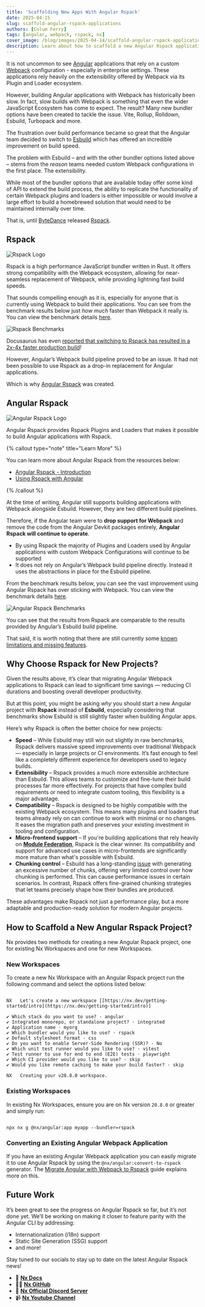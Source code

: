 ```yaml
---
title: 'Scaffolding New Apps With Angular Rspack'
date: 2025-04-15
slug: scaffold-angular-rspack-applications
authors: [Colum Ferry]
tags: [angular, webpack, rspack, nx]
cover_image: /blog/images/2025-04-14/scaffold-angular-rspack-applications.avif
description: Learn about how to scaffold a new Angular Rspack application with Nx.
---
```


It is not uncommon to see [Angular](https://angular.dev) applications that rely on a custom [Webpack](https://webpack.js.org) configuration - especially in enterprise settings. These applications rely heavily on the extensibility offered by Webpack via its Plugin and Loader ecosystem.

However, building Angular applications with Webpack has historically been slow. In fact, slow builds with Webpack is something that even the wider JavaScript Ecosystem has come to expect. The result? Many new bundler options have been created to tackle the issue. Vite, Rollup, Rolldown, Esbuild, Turbopack and more.

The frustration over build performance became so great that the Angular team decided to switch to [Esbuild](https://esbuild.github.io) which has offered an incredible improvement on build speed.

The problem with Esbuild – and with the other bundler options listed above – stems from the _reason_ teams needed custom Webpack configurations in the first place. The extensibility.

While most of the bundler options that are available today offer some kind of API to extend the build process, the ability to replicate the functionality of certain Webpack plugins and loaders is either impossible or would involve a large effort to build a homebrewed solution that would need to be maintained internally over time.

That is, until [ByteDance](https://bytedance.com/en) released [Rspack](https://rspack.dev).

## Rspack

![Rspack Logo](/blog/images/2025-04-14/rspack-logo.avif)

Rspack is a high performance JavaScript bundler written in Rust. It offers strong compatibility with the Webpack ecosystem, allowing for near-seamless replacement of Webpack, while providing lightning fast build speeds.

That sounds compelling enough as it is, especially for anyone that is currently using Webpack to build their applications. You can see from the benchmark results below just _how much_ faster than Webpack it really is. You can view the benchmark details [here](https://github.com/rspack-contrib/build-tools-performance).

![Rspack Benchmarks](/blog/images/2025-04-14/rspack-benchmarks.png)

Docusaurus has even [reported that switching to Rspack has resulted in a 2x-4x faster production build](https://docusaurus.io/blog/releases/3.6#docusaurus-faster)!

However, Angular’s Webpack build pipeline proved to be an issue. It had not been possible to use Rspack as a drop-in replacement for Angular applications.

Which is why [Angular Rspack](/recipes/angular/rspack/introduction) was created.

## Angular Rspack

![Angular Rspack Logo](/blog/images/2025-03-19/angular-rspack-logo-small.avif)

Angular Rspack provides Rspack Plugins and Loaders that makes it possible to build Angular applications with Rspack.

{% callout type="note" title="Learn More" %}

You can learn more about Angular Rspack from the resources below:

- [Angular Rspack - Introduction](/recipes/angular/rspack/introduction)
- [Using Rspack with Angular](/blog/using-rspack-with-angular)

{% /callout %}

At the time of writing, Angular still supports building applications with Webpack alongside Esbuild. However, they are two different build pipelines.

Therefore, if the Angular team were to **drop support for Webpack** and remove the code from the Angular Devkit packages entirely, **Angular Rspack will continue to operate**.

- By using Rspack the majority of Plugins and Loaders used by Angular applications with custom Webpack Configurations will continue to be supported
- It does not rely on Angular’s Webpack build pipeline directly. Instead it uses the abstractions in place for the Esbuild pipeline.

From the benchmark results below, you can see the vast improvement using Angular Rspack has over sticking with Webpack. You can view the benchmark details [here](https://github.com/nrwl/ng-bundler-benchmark).

![Angular Rspack Benchmarks](/blog/images/2025-03-19/bundler-build-times.avif)

You can see that the results from Rspack are comparable to the results provided by Angular’s Esbuild build pipeline.

That said, it is worth noting that there are still currently some [known limitations and missing features](/recipes/angular/rspack/introduction#known-limitations-and-missing-features).

## Why Choose Rspack for New Projects?

Given the results above, it’s clear that migrating Angular Webpack applications to Rspack can lead to significant time savings — reducing CI durations and boosting overall developer productivity.

But at this point, you might be asking _why_ you should start a new Angular project with **Rspack** instead of **Esbuild**, especially considering that benchmarks show Esbuild is still slightly faster when building Angular apps.

Here’s why Rspack is often the better choice for new projects:

- **Speed** – While Esbuild may still win out slightly in raw benchmarks, Rspack delivers massive speed improvements over traditional Webpack — especially in large projects or CI environments. It’s fast enough to feel like a completely different experience for developers used to legacy builds.
- **Extensibility** – Rspack provides a much more extensible architecture than Esbuild. This allows teams to customize and fine-tune their build processes far more effectively. For projects that have complex build requirements or need to integrate custom tooling, this flexibility is a major advantage.
- **Compatibility** – Rspack is designed to be highly compatible with the existing Webpack ecosystem. This means many plugins and loaders that teams already rely on can continue to work with minimal or no changes. It eases the migration path and preserves your existing investment in tooling and configuration.
- **Micro-frontend support** – If you're building applications that rely heavily on **[Module Federation](https://module-federation.io)**, Rspack is the clear winner. Its compatibility and support for advanced use cases in micro-frontends are significantly more mature than what's possible with Esbuild.
- **Chunking control** – Esbuild has a long-standing [issue](https://github.com/angular/angular-cli/issues/27715) with generating an excessive number of chunks, offering very limited control over how chunking is performed. This can cause performance issues in certain scenarios. In contrast, Rspack offers fine-grained chunking strategies that let teams precisely shape how their bundles are produced.

These advantages make Rspack not just a performance play, but a more adaptable and production-ready solution for modern Angular projects.

## How to Scaffold a New Angular Rspack Project?

Nx provides two methods for creating a new Angular Rspack project, one for existing Nx Workspaces and one for new Workspaces.

### New Workspaces

To create a new Nx Workspace with an Angular Rspack project run the following command and select the options listed below:

```{% command="npx create-nx-workspace myorg" path="~/" %}

NX   Let's create a new workspace [[https://nx.dev/getting-started/intro](https://nx.dev/getting-started/intro)]

✔ Which stack do you want to use? · angular
✔ Integrated monorepo, or standalone project? · integrated
✔ Application name · myorg
✔ Which bundler would you like to use? · rspack
✔ Default stylesheet format · css
✔ Do you want to enable Server-Side Rendering (SSR)? · No
✔ Which unit test runner would you like to use? · vitest
✔ Test runner to use for end to end (E2E) tests · playwright
✔ Which CI provider would you like to use? · skip
✔ Would you like remote caching to make your build faster? · skip

NX   Creating your v20.8.0 workspace.

```

### Existing Workspaces

In existing Nx Workspaces, ensure you are on Nx version `20.8.0` or greater and simply run:

```

npx nx g @nx/angular:app myapp --bundler=rspack

```

### Converting an Existing Angular Webpack Application

If you have an existing Angular Webpack application you can easily migrate it to use Angular Rspack by using the `@nx/angular:convert-to-rspack` generator. The [Migrate Angular with Webpack to Rspack](/recipes/angular/rspack/migrate-from-webpack) guide explains more on this.

## Future Work

It’s been great to see the progress on Angular Rspack so far, but it’s not done yet. We’ll be working on making it closer to feature parity with the Angular CLI by addressing:

- Internationalization (i18n) support
- Static Site Generation (SSG) support
- and more!

Stay tuned to our socials to stay up to date on the latest Angular Rspack news!

- 🧠 [**Nx Docs**](/getting-started/intro)
- 👩‍💻 [**Nx GitHub**](https://github.com/nrwl/nx)
- 💬 [**Nx Official Discord Server**](https://go.nx.dev/community)
- 📹 [**Nx Youtube Channel**](https://www.youtube.com/@nxdevtools)
